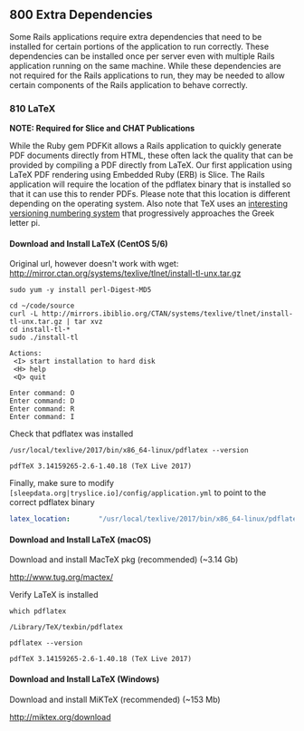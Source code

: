 ## 800 Extra Dependencies

Some Rails applications require extra dependencies that need to be installed for certain portions of the application to run correctly. These dependencies can be installed once per server even with multiple Rails application running on the same machine. While these dependencies are not required for the Rails applications to run, they may be needed to allow certain components of the Rails application to behave correctly.

### 810 LaTeX

**NOTE: Required for Slice and CHAT Publications**

While the Ruby gem PDFKit allows a Rails application to quickly generate PDF documents directly from HTML, these often lack the quality that can be provided by compiling a PDF directly from LaTeX. Our first application using LaTeX PDF rendering using Embedded Ruby (ERB) is Slice. The Rails application will require the location of the pdflatex binary that is installed so that it can use this to render PDFs. Please note that this location is different depending on the operating system. Also note that TeX uses an [interesting versioning numbering system](http://en.wikipedia.org/wiki/Software_versioning#TeX) that progressively approaches the Greek letter pi.

#### Download and Install LaTeX (CentOS 5/6)

Original url, however doesn't work with wget: http://mirror.ctan.org/systems/texlive/tlnet/install-tl-unx.tar.gz

```
sudo yum -y install perl-Digest-MD5

cd ~/code/source
curl -L http://mirrors.ibiblio.org/CTAN/systems/texlive/tlnet/install-tl-unx.tar.gz | tar xvz
cd install-tl-*
sudo ./install-tl

Actions:
 <I> start installation to hard disk
 <H> help
 <Q> quit

Enter command: O
Enter command: D
Enter command: R
Enter command: I
```

Check that pdflatex was installed

```
/usr/local/texlive/2017/bin/x86_64-linux/pdflatex --version
```

```console
pdfTeX 3.14159265-2.6-1.40.18 (TeX Live 2017)
```

Finally, make sure to modify `[sleepdata.org|tryslice.io]/config/application.yml` to point to the correct pdflatex binary

```yml
latex_location:       "/usr/local/texlive/2017/bin/x86_64-linux/pdflatex"
```

#### Download and Install LaTeX (macOS)

Download and install MacTeX pkg (recommended)  (~3.14 Gb)

  http://www.tug.org/mactex/

Verify LaTeX is installed

```
which pdflatex
```

```console
/Library/TeX/texbin/pdflatex
```

```
pdflatex --version
```

```console
pdfTeX 3.14159265-2.6-1.40.18 (TeX Live 2017)
```

#### Download and Install LaTeX (Windows)

Download and install MiKTeX (recommended) (~153 Mb)

  http://miktex.org/download

